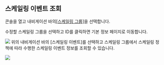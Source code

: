 ## 스케일링 이벤트 조회

콘솔을 열고 내비게이션 바의[[스케일링 그룹]](https://console.cloud.tencent.com/autoscaling)을 선택합니다.

수정할 스케일링 그룹을 선택하고 ID를 클릭하면 기본 정보 페이지로 이동합니다.

![](https://main.qcloudimg.com/raw/cae41fd8d03c6060622d546e65d7098e.png)
위의 내비게이션 바의 [스케일링 이벤트]를 선택하고 스케일링 그룹에서 스케일링 정책에 따라 수행한 스케일링 이벤트 정보를 조회할 수 있습니다.

![](https://main.qcloudimg.com/raw/e509d8a69096fcfc06029f6c97df8c52.png)
